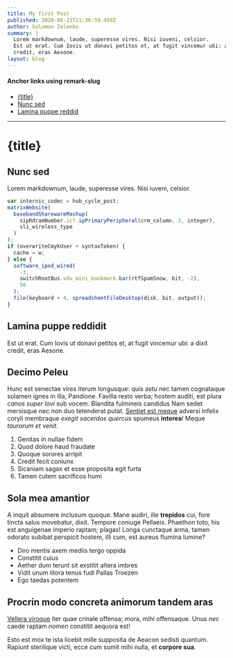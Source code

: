 ```yaml
---
title: My first Post
published: 2020-06-21T21:36:59.459Z
author: Solomon Zelenko
summary: |
  Lorem markdownum, laude, superesse vires. Nisi iuveni, celsior.    
  Est ut erat. Cum Iovis ut donavi petitos et, at fugit vincemur ubi: a dixit
  credit, eras Aesone.
layout: blog
---
```


#### Anchor links using remark-slug

- [{title}](#title)
- [Nunc sed](#nunc-sed)
- [Lamina puppe reddid](#lamina-puppe-reddidit)

---

# {title}

## Nunc sed

Lorem markdownum, laude, superesse vires. Nisi iuveni, celsior.

```javascript
var internic_codec = hub_cycle_post;
matrixWebsite(
  basebandSharewareMashup(
    sipRdramNumber.icf.ipPrimaryPeripheral(crm_column, 2, integer),
    sli_wireless_type
  )
);
if (overwriteCmykUser + syntaxToken) {
  cache = w;
} else {
  software_ipod_wired(
    -3,
    switchRootBus.vdu_mini_bookmark.bar(rtfSpamSnow, bit, -2),
    50
  );
  file(keyboard + 4, spreadsheetFileDesktop(disk, bit, output));
}
```

## Lamina puppe reddidit

Est ut erat. Cum Iovis ut donavi petitos et, at fugit vincemur ubi: a dixit
credit, eras Aesone.

## Decimo Peleu

Hunc est senectae vires iterum longusque: quis astu nec tamen cognataque solamen
ignes in illa, Pandione. Favilla resto verba; hostem auditi, est plura _canos
super Iovi_ sub vocem. Blandita fulmineis candidus Nam sedet mersisque nec non
duo tetenderat putat. [Sentiet est meque](http://excessere-ipsa.org/) adversi
infelix coryli membraque _exegit sacerdos quercus_ spumeus **interea**! Meque
_taurorum et venit_.

1. Genitas in nullae fidem
2. Quod dolore haud fraudate
3. Quoque sorores arripit
4. Credit fecit coniunx
5. Sicaniam sagax et esse proposita egit furta
6. Tamen cutem sacrificos humi

## Sola mea amantior

A inquit absumere inclusum quoque. Mane audiri, ille **trepidos** cui, fore
tincta salus movebatur, dixit. Tempore coniuge Pellaeis. Phaethon toto, his est
anguigenae imperio raptam; plagas! Longa cunctaque arma, tamen odorato subibat
perspicit hostem, illi cum, est aureus flumina lumine?

- Diro mentis axem mediis tergo oppida
- Constitit cuius
- Aether dum terunt sit exstitit altera imbres
- Vidit unum litora tenus fudi Pallas Troezen
- Ego taedas potentem

## Procrin modo concreta animorum tandem aras

[Vellera viroque](http://illi.io/consulat-sed.html) iter quae crinale offensa;
mora, mihi offensaque. Unus _nec_ caede raptam _nomen_ constitit aequora est!

Esto est mox te ista licebit mille supposita de Aeacon sedisti quantum. Rapiunt
sterilique victi, ecce cum sumit mihi nulla, et **corpore sua**.
